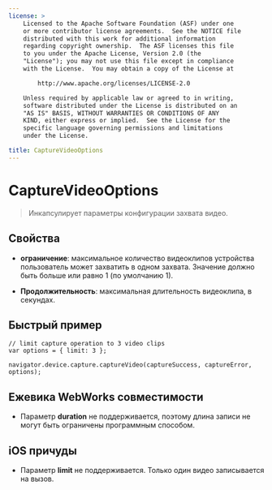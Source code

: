 ```yaml
---
license: >
    Licensed to the Apache Software Foundation (ASF) under one
    or more contributor license agreements.  See the NOTICE file
    distributed with this work for additional information
    regarding copyright ownership.  The ASF licenses this file
    to you under the Apache License, Version 2.0 (the
    "License"); you may not use this file except in compliance
    with the License.  You may obtain a copy of the License at

        http://www.apache.org/licenses/LICENSE-2.0

    Unless required by applicable law or agreed to in writing,
    software distributed under the License is distributed on an
    "AS IS" BASIS, WITHOUT WARRANTIES OR CONDITIONS OF ANY
    KIND, either express or implied.  See the License for the
    specific language governing permissions and limitations
    under the License.

title: CaptureVideoOptions
---
```


# CaptureVideoOptions

> Инкапсулирует параметры конфигурации захвата видео.

## Свойства

*   **ограничение**: максимальное количество видеоклипов устройства пользователь может захватить в одном захвата. Значение должно быть больше или равно 1 (по умолчанию 1).

*   **Продолжительность**: максимальная длительность видеоклипа, в секундах.

## Быстрый пример

    // limit capture operation to 3 video clips
    var options = { limit: 3 };
    
    navigator.device.capture.captureVideo(captureSuccess, captureError, options);
    

## Ежевика WebWorks совместимости

*   Параметр **duration** не поддерживается, поэтому длина записи не могут быть ограничены программным способом.

## iOS причуды

*   Параметр **limit** не поддерживается. Только один видео записывается на вызов.